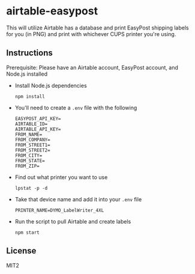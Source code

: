 # airtable-easypost

This will utilize Airtable has a database and print EasyPost shipping labels for you (in PNG) and print with whichever CUPS printer you're using.

## Instructions

Prerequisite: Please have an Airtable account, EasyPost account, and Node.js installed

* Install Node.js dependencies

      npm install

* You'll need to create a `.env` file with the following

      EASYPOST_API_KEY=
      AIRTABLE_ID=
      AIRTABLE_API_KEY=
      FROM_NAME=
      FROM_COMPANY=
      FROM_STREET1=
      FROM_STREET2=
      FROM_CITY=
      FROM_STATE=
      FROM_ZIP=

* Find out what printer you want to use

      lpstat -p -d

* Take that device name and add it into your `.env` file

      PRINTER_NAME=DYMO_LabelWriter_4XL

* Run the script to pull Airtable and create labels

      npm start

## License

MIT2
